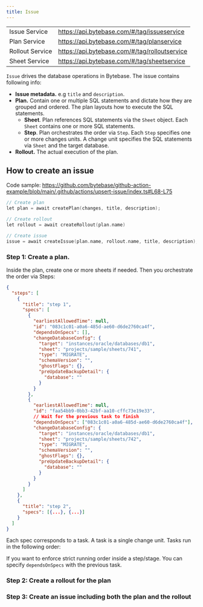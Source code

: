 ```yaml
---
title: Issue
---
```


<TutorialBlock url="/docs/tutorials/api-issue" title="Deploy Schema Migration with Bytebase API" />

|                 |                                               |
| --------------- | --------------------------------------------- |
| Issue Service   | https://api.bytebase.com/#/tag/issueservice   |
| Plan Service    | https://api.bytebase.com/#/tag/planservice    |
| Rollout Service | https://api.bytebase.com/#/tag/rolloutservice |
| Sheet Service   | https://api.bytebase.com/#/tag/sheetservice   |

`Issue` drives the database operations in Bytebase. The issue contains following info:

- **Issue metadata.** e.g `title` and `description`.
- **Plan.** Contain one or multiple SQL statements and dictate how they are grouped and ordered. The plan layouts how to execute the SQL statements.
  - **Sheet**. Plan references SQL statements via the `Sheet` object. Each `Sheet` contains one or more SQL statements.
  - **Step**. Plan orchestrates the order via `Step`. Each `Step` specifies one or more changes units. A change unit specifies the SQL statements via `Sheet` and the target database.
- **Rollout.** The actual execution of the plan.

## How to create an issue

Code sample: https://github.com/bytebase/github-action-example/blob/main/.github/actions/upsert-issue/index.ts#L68-L75

```go
// Create plan
let plan = await createPlan(changes, title, description);

// Create rollout
let rollout = await createRollout(plan.name)

// Create issue
issue = await createIssue(plan.name, rollout.name, title, description);
```

### Step 1: Create a plan.

Inside the plan, create one or more sheets if needed. Then you orchestrate the order via Steps:

```json
{
  "steps": [
    {
      "title": "step 1",
      "specs": [
        {
          "earliestAllowedTime": null,
          "id": "083c1c01-a0a6-485d-ae60-d6de2760ca4f",
          "dependsOnSpecs": [],
          "changeDatabaseConfig": {
            "target": "instances/oracle/databases/db1",
            "sheet": "projects/sample/sheets/741",
            "type": "MIGRATE",
            "schemaVersion": "",
            "ghostFlags": {},
            "preUpdateBackupDetail": {
              "database": ""
            }
          }
        },
        {
          "earliestAllowedTime": null,
          "id": "faa54bb9-0bb3-42bf-aa10-cffc73e19e33",
          // Wait for the previous task to finish
          "dependsOnSpecs": ["083c1c01-a0a6-485d-ae60-d6de2760ca4f"],
          "changeDatabaseConfig": {
            "target": "instances/oracle/databases/db1",
            "sheet": "projects/sample/sheets/742",
            "type": "MIGRATE",
            "schemaVersion": "",
            "ghostFlags": {},
            "preUpdateBackupDetail": {
              "database": ""
            }
          }
        }
      ]
    },
    {
      "title": "step 2",
      "specs": [{...}, {...}]
    }
  ]
}
```

Each spec corresponds to a task. A task is a single change unit. Tasks run in the following order:

<IncludeBlock url="/docs/tutorials/share/task-run-order"></IncludeBlock>

If you want to enforce strict running order inside a step/stage. You can specify `dependsOnSpecs` with the previous task.

### Step 2: Create a rollout for the plan

### Step 3: Create an issue including both the plan and the rollout
